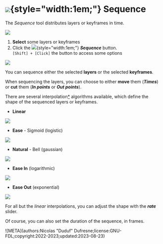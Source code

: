# ![](../../img/duik/icons/sequencer.svg){style="width:1em;"} Sequence

The *Sequence* tool distributes layers or keyframes in time.

![](../../img/duik/animation/sequence-linear.png)

1. **Select** some layers or keyframes
2. Click the ![](../../img/duik/icons/sequencer.svg){style="width:1em;"} ***Sequence*** button.  
    `[Shift] + [Click]` the button to access some options

![](../../img/duik/animation/sequence.png)

You can sequence either the selected **layers** or the selected **keyframes**.

When sequencing the layers, you can choose to either **move** them (***Times***) or **cut** them (***In points*** or ***Out points***).

There are several interpolation[*](../../misc/glossary.md) algorithms available, which define the shape of the sequenced layers or keyframes.

- **Linear**

![](../../img/duik/animation/sequence-linear.png)

- **Ease** - Sigmoid (logistic)

![](../../img/duik/animation/sequence-sigmoid.png)

- **Natural** - Bell (gaussian)

![](../../img/duik/animation/sequence-gaussian.png)

- **Ease In** (logarithmic)

![](../../img/duik/animation/sequence-easin.png)

- **Ease Out** (exponential)

![](../../img/duik/animation/sequence-easout.png)

For all but the *linear* interpolations, you can adjust the shape with the ***rate*** slider.

Of course, you can also set the duration of the sequence, in frames.

![META](authors:Nicolas "Duduf" Dufresne;license:GNU-FDL;copyright:2022-2023;updated:2023-08-23)
